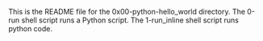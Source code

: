 This is the README file for the 0x00-python-hello_world directory.
The 0-run shell script runs a Python script.
The 1-run_inline shell script runs python code.
